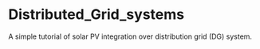 # Distributed_Grid_systems
A simple tutorial of solar PV integration over distribution grid (DG) system. 
